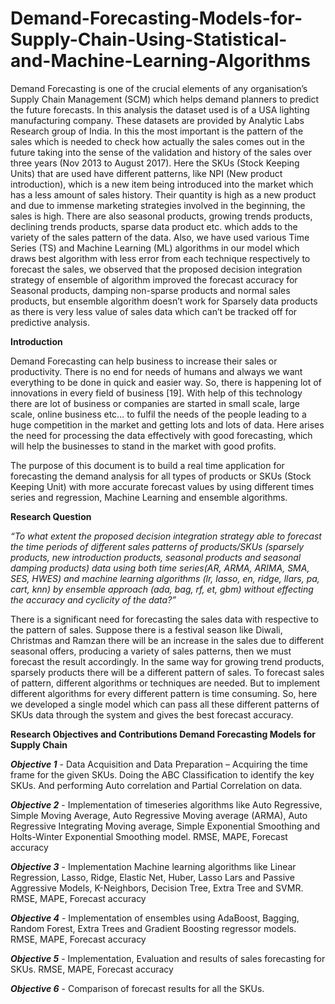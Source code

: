 # Demand-Forecasting-Models-for-Supply-Chain-Using-Statistical-and-Machine-Learning-Algorithms

Demand Forecasting is one of the crucial elements of any organisation’s Supply Chain Management (SCM) which helps demand planners to predict the future forecasts. In this analysis the dataset used is of a USA lighting manufacturing company. These datasets are provided by Analytic Labs Research group of India. In this the most important is the pattern of the sales which is needed to check how actually the sales comes out in the future taking into the sense of the validation and history of the sales over three years (Nov 2013 to August 2017). Here the SKUs (Stock Keeping Units) that are used have different patterns, like NPI (New product introduction), which is a new item being introduced into the market which has a less amount of sales history. Their quantity is high as a new product and due to immense marketing strategies involved in the beginning, the sales is high. There are also seasonal products, growing trends products, declining trends products, sparse data product etc. which adds to the variety of the sales pattern of the data. Also, we have used various Time Series (TS) and Machine Learning (ML) algorithms in our model which draws best algorithm with less error from each technique respectively to forecast the sales, we observed that the proposed decision integration strategy of ensemble of algorithm improved the forecast accuracy for Seasonal products, damping non-sparse products and normal sales products, but ensemble algorithm doesn’t work for Sparsely data products as there is very less value of sales data which can’t be tracked off for predictive analysis.

**Introduction**

Demand Forecasting can help business to increase their sales or productivity. There is no end for needs of humans and always we want everything to be done in quick and easier way. So, there is happening lot of innovations in every field of business [19]. With help of this technology there are lot of business or companies are started in small scale, large scale, online business etc… to fulfil the needs of the people leading to a huge competition in the market and getting lots and lots of data. Here arises the need for processing the data effectively with good forecasting, which will help the businesses to stand in the market with good profits.

The purpose of this document is to build a real time application for forecasting the demand analysis for all types of products or SKUs (Stock Keeping Unit) with more accurate forecast values by using different times series and regression, Machine Learning and ensemble algorithms.

**Research Question**

   _“To what extent the proposed decision integration strategy able to forecast the time periods of different sales patterns of products/SKUs (sparsely products, new introduction products, seasonal products and seasonal damping products) data using both time series(AR, ARMA, ARIMA, SMA, SES, HWES) and machine learning algorithms (lr, lasso, en, ridge, llars, pa, cart, knn) by ensemble approach (ada, bag, rf, et, gbm) without effecting the accuracy and cyclicity of the data?”_

There is a significant need for forecasting the sales data with respective to the pattern of sales. Suppose there is a festival season like Diwali, Christmas and Ramzan there will be an increase in the sales due to different seasonal offers, producing a variety of sales patterns, then we must forecast the result accordingly. In the same way for growing trend products, sparsely products there will be a different pattern of sales. To forecast sales of pattern, different algorithms or techniques are needed. But to implement different algorithms for every different pattern is time consuming. So, here we developed a single model which can pass all these different patterns of SKUs data through the system and gives the best forecast accuracy.

**Research Objectives and Contributions Demand Forecasting Models for Supply Chain**

_**Objective 1**_ - Data Acquisition and Data Preparation – Acquiring the time frame for the given SKUs. Doing the ABC Classification to identify the key SKUs. And performing Auto correlation and Partial Correlation on data.

_**Objective 2**_ - Implementation of timeseries algorithms like Auto Regressive, Simple Moving Average, Auto Regressive Moving average (ARMA), Auto Regressive Integrating Moving average, Simple Exponential Smoothing and Holts-Winter Exponential Smoothing model.
RMSE, MAPE, Forecast accuracy

_**Objective 3**_ - Implementation Machine learning algorithms like Linear Regression, Lasso, Ridge, Elastic Net, Huber, Lasso Lars and Passive Aggressive Models, K-Neighbors, Decision Tree, Extra Tree and SVMR.
RMSE, MAPE, Forecast accuracy 

_**Objective 4**_ - Implementation of ensembles using AdaBoost, Bagging, Random Forest, Extra Trees and Gradient Boosting regressor models.
RMSE, MAPE, Forecast accuracy

_**Objective 5**_ - Implementation, Evaluation and results of sales forecasting for SKUs.
RMSE, MAPE, Forecast accuracy

_**Objective 6**_ - Comparison of forecast results for all the SKUs.

